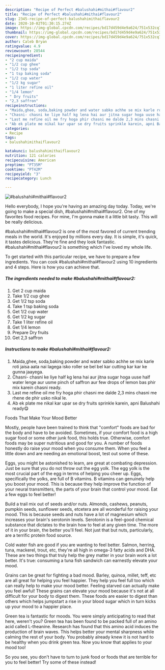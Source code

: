 ```yaml
---
description: "Recipe of Perfect #balushahi#mithai#flavour2"
title: "Recipe of Perfect #balushahi#mithai#flavour2"
slug: 2345-recipe-of-perfect-balushahimithaiflavour2
date: 2020-10-02T01:30:15.274Z
image: https://img-global.cpcdn.com/recipes/bd17d459d4e9a624/751x532cq70/balushahimithaiflavour2-recipe-main-photo.jpg
thumbnail: https://img-global.cpcdn.com/recipes/bd17d459d4e9a624/751x532cq70/balushahimithaiflavour2-recipe-main-photo.jpg
cover: https://img-global.cpcdn.com/recipes/bd17d459d4e9a624/751x532cq70/balushahimithaiflavour2-recipe-main-photo.jpg
author: Caleb Bryan
ratingvalue: 4.9
reviewcount: 28544
recipeingredient:
- "2 cup maida"
- "1/2 cup ghee"
- "1/2 tsp soda"
- "1 tsp baking soda"
- "1/2 cup water"
- "1/2 kg sugar"
- "1 liter refine oil"
- "1/4 lemon"
- " Dry fruits"
- "2,3 saffron"
recipeinstructions:
- "Maida,ghee, soda,baking powder and water sabko achhe se mix karle roti jaisa aata nai lagega isko roller se bel bel kar cutting kar kar ke gunna jaayega."
- "Chasni- chasni ke liye half kg lena hai aur jitna sugar hoga uuse half water lenge aur usme pinch of saffron aur few drops of lemon bas phir mix karein chasni ready."
- "Last me refine oil me fry hoga phir chasni me dalde 2,3 mins chasni me rhene de phir usko nikal le."
- "Ab ek plate me nikal kar upar se dry fruits sprinkle karein, apni Balushahi ready😋"
categories:
- Recipe
tags:
- balushahimithaiflavour2

katakunci: balushahimithaiflavour2 
nutrition: 121 calories
recipecuisine: American
preptime: "PT35M"
cooktime: "PT42M"
recipeyield: "3"
recipecategory: Lunch

---
```



![#balushahi#mithai#flavour2](https://img-global.cpcdn.com/recipes/bd17d459d4e9a624/751x532cq70/balushahimithaiflavour2-recipe-main-photo.jpg)

Hello everybody, I hope you're having an amazing day today. Today, we're going to make a special dish, #balushahi#mithai#flavour2. One of my favorites food recipes. For mine, I'm gonna make it a little bit tasty. This will be really delicious.



#balushahi#mithai#flavour2 is one of the most favored of current trending meals in the world. It's enjoyed by millions every day. It is simple, it's quick, it tastes delicious. They're fine and they look fantastic. #balushahi#mithai#flavour2 is something which I've loved my whole life.


To get started with this particular recipe, we have to prepare a few ingredients. You can cook #balushahi#mithai#flavour2 using 10 ingredients and 4 steps. Here is how you can achieve that.

<!--inarticleads1-->

##### The ingredients needed to make #balushahi#mithai#flavour2:

1. Get 2 cup maida
1. Take 1/2 cup ghee
1. Get 1/2 tsp soda
1. Take 1 tsp baking soda
1. Get 1/2 cup water
1. Get 1/2 kg sugar
1. Take 1 liter refine oil
1. Get 1/4 lemon
1. Prepare  Dry fruits
1. Get 2,3 saffron




<!--inarticleads2-->

##### Instructions to make #balushahi#mithai#flavour2:

1. Maida,ghee, soda,baking powder and water sabko achhe se mix karle roti jaisa aata nai lagega isko roller se bel bel kar cutting kar kar ke gunna jaayega.
1. Chasni- chasni ke liye half kg lena hai aur jitna sugar hoga uuse half water lenge aur usme pinch of saffron aur few drops of lemon bas phir mix karein chasni ready.
1. Last me refine oil me fry hoga phir chasni me dalde 2,3 mins chasni me rhene de phir usko nikal le.
1. Ab ek plate me nikal kar upar se dry fruits sprinkle karein, apni Balushahi ready😋




Foods That Make Your Mood Better


Mostly, people have been trained to think that "comfort" foods are bad for the body and have to be avoided. Sometimes, if your comfort food is a high sugar food or some other junk food, this holds true. Otherwise, comfort foods may be super nutritious and good for you. A number of foods honestly do raise your mood when you consume them. When you feel a little down and are needing an emotional boost, test out some of these.

Eggs, you might be astonished to learn, are great at combating depression. Just be sure that you do not throw out the egg yolk. The egg yolk is the most crucial part of the egg in terms of helping you cheer up. Eggs, specifically the yolks, are full of B vitamins. B vitamins can genuinely help you boost your mood. This is because they help improve the function of your neural transmitters, the parts of your brain that control your mood. Eat a few eggs to feel better!

Build a trail mix out of seeds and/or nuts. Almonds, cashews, peanuts, pumpkin seeds, sunflower seeds, etcetera are all wonderful for raising your mood. This is because seeds and nuts have a lot of magnesium which increases your brain's serotonin levels. Serotonin is a feel-good chemical substance that dictates to the brain how to feel at any given time. The more of it in your brain, the better you'll feel. Not just that but nuts, particularly, are a terrific protein food source.

Cold water fish are good if you are wanting to feel better. Salmon, herring, tuna, mackerel, trout, etc, they're all high in omega-3 fatty acids and DHA. These are two things that truly help the grey matter in your brain work a lot better. It's true: consuming a tuna fish sandwich can earnestly elevate your mood. 

Grains can be great for fighting a bad mood. Barley, quinoa, millet, teff, etc are all great for helping you feel happier. They help you feel full too which can really help to make your mood better. Feeling starved can actually make you feel awful! These grains can elevate your mood because it's not at all difficult for your body to digest them. These foods are easier to digest than others which helps jumpstart a rise in your blood sugar which in turn kicks up your mood to a happier place.

Green tea is fantastic for moods. You were simply anticipating to read that here, weren't you? Green tea has been found to be packed full of an amino acid called L-theanine. Research has found that this amino acid induces the production of brain waves. This helps better your mental sharpness while calming the rest of your body. You probably already knew it is not hard to be healthy when you drink green tea. Now you know that applies to your mood too!

So you see, you don't have to turn to junk food or foods that are terrible for you to feel better! Try some of these instead!

